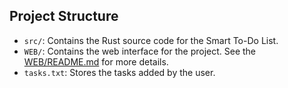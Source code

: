 ## Project Structure

- `src/`: Contains the Rust source code for the Smart To-Do List.
- `WEB/`: Contains the web interface for the project. See the [WEB/README.md](README.md) for more details.
- `tasks.txt`: Stores the tasks added by the user.
